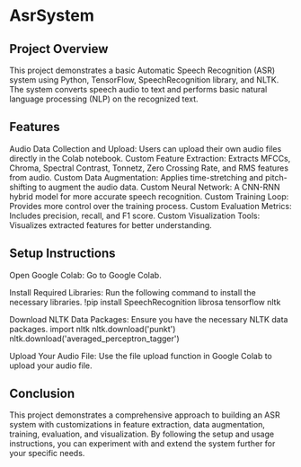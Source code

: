 # AsrSystem

## Project Overview
This project demonstrates a basic Automatic Speech Recognition (ASR) system using Python, TensorFlow, SpeechRecognition library, and NLTK. The system converts speech audio to text and performs basic natural language processing (NLP) on the recognized text.

## Features
Audio Data Collection and Upload: Users can upload their own audio files directly in the Colab notebook.
Custom Feature Extraction: Extracts MFCCs, Chroma, Spectral Contrast, Tonnetz, Zero Crossing Rate, and RMS features from audio.
Custom Data Augmentation: Applies time-stretching and pitch-shifting to augment the audio data.
Custom Neural Network: A CNN-RNN hybrid model for more accurate speech recognition.
Custom Training Loop: Provides more control over the training process.
Custom Evaluation Metrics: Includes precision, recall, and F1 score.
Custom Visualization Tools: Visualizes extracted features for better understanding.

## Setup Instructions
Open Google Colab: Go to Google Colab.

Install Required Libraries: Run the following command to install the necessary libraries.
!pip install SpeechRecognition librosa tensorflow nltk

Download NLTK Data Packages: Ensure you have the necessary NLTK data packages.
import nltk
nltk.download('punkt')
nltk.download('averaged_perceptron_tagger')

Upload Your Audio File: Use the file upload function in Google Colab to upload your audio file.

## Conclusion
This project demonstrates a comprehensive approach to building an ASR system with customizations in feature extraction, data augmentation, training, evaluation, and visualization. By following the setup and usage instructions, you can experiment with and extend the system further for your specific needs.
